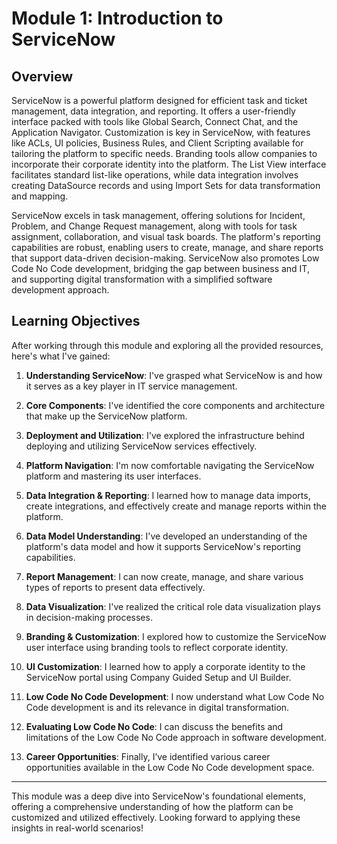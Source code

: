 # Module 1: Introduction to ServiceNow

## Overview
ServiceNow is a powerful platform designed for efficient task and ticket management, data integration, and reporting. It offers a user-friendly interface packed with tools like Global Search, Connect Chat, and the Application Navigator. Customization is key in ServiceNow, with features like ACLs, UI policies, Business Rules, and Client Scripting available for tailoring the platform to specific needs. Branding tools allow companies to incorporate their corporate identity into the platform. The List View interface facilitates standard list-like operations, while data integration involves creating DataSource records and using Import Sets for data transformation and mapping.

ServiceNow excels in task management, offering solutions for Incident, Problem, and Change Request management, along with tools for task assignment, collaboration, and visual task boards. The platform's reporting capabilities are robust, enabling users to create, manage, and share reports that support data-driven decision-making. ServiceNow also promotes Low Code No Code development, bridging the gap between business and IT, and supporting digital transformation with a simplified software development approach.

## Learning Objectives
After working through this module and exploring all the provided resources, here's what I've gained:

1. **Understanding ServiceNow**: I've grasped what ServiceNow is and how it serves as a key player in IT service management.
   
2. **Core Components**: I've identified the core components and architecture that make up the ServiceNow platform.

3. **Deployment and Utilization**: I've explored the infrastructure behind deploying and utilizing ServiceNow services effectively.

4. **Platform Navigation**: I'm now comfortable navigating the ServiceNow platform and mastering its user interfaces.

5. **Data Integration & Reporting**: I learned how to manage data imports, create integrations, and effectively create and manage reports within the platform.

6. **Data Model Understanding**: I've developed an understanding of the platform's data model and how it supports ServiceNow's reporting capabilities.

7. **Report Management**: I can now create, manage, and share various types of reports to present data effectively.

8. **Data Visualization**: I've realized the critical role data visualization plays in decision-making processes.

9. **Branding & Customization**: I explored how to customize the ServiceNow user interface using branding tools to reflect corporate identity.

10. **UI Customization**: I learned how to apply a corporate identity to the ServiceNow portal using Company Guided Setup and UI Builder.

11. **Low Code No Code Development**: I now understand what Low Code No Code development is and its relevance in digital transformation.

12. **Evaluating Low Code No Code**: I can discuss the benefits and limitations of the Low Code No Code approach in software development.

13. **Career Opportunities**: Finally, I’ve identified various career opportunities available in the Low Code No Code development space.

---

This module was a deep dive into ServiceNow's foundational elements, offering a comprehensive understanding of how the platform can be customized and utilized effectively. Looking forward to applying these insights in real-world scenarios!
